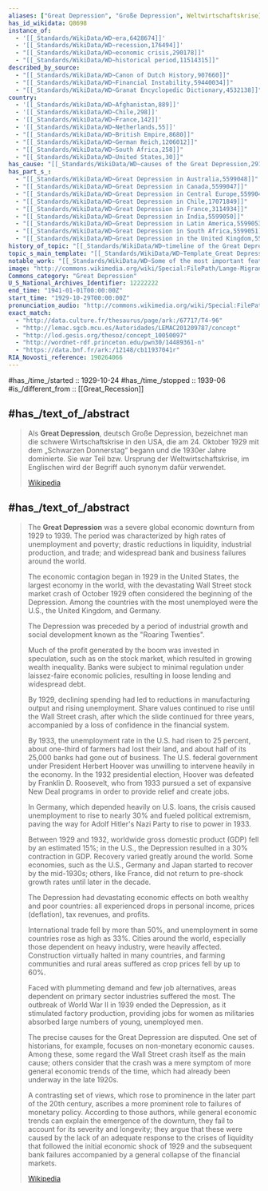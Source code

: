 ```yaml
---
aliases: ["Great Depression", "Große Depression", Weltwirtschaftskrise]
has_id_wikidata: Q8698
instance_of:
  - '[[_Standards/WikiData/WD~era,6428674]]'
  - '[[_Standards/WikiData/WD~recession,176494]]'
  - "[[_Standards/WikiData/WD~economic crisis,290178]]"
  - "[[_Standards/WikiData/WD~historical period,11514315]]"
described_by_source:
  - "[[_Standards/WikiData/WD~Canon of Dutch History,907660]]"
  - "[[_Standards/WikiData/WD~Financial Instability,59440034]]"
  - "[[_Standards/WikiData/WD~Granat Encyclopedic Dictionary,4532138]]"
country:
  - '[[_Standards/WikiData/WD~Afghanistan,889]]'
  - '[[_Standards/WikiData/WD~Chile,298]]'
  - '[[_Standards/WikiData/WD~France,142]]'
  - '[[_Standards/WikiData/WD~Netherlands,55]]'
  - "[[_Standards/WikiData/WD~British Empire,8680]]"
  - "[[_Standards/WikiData/WD~German Reich,1206012]]"
  - "[[_Standards/WikiData/WD~South Africa,258]]"
  - "[[_Standards/WikiData/WD~United States,30]]"
has_cause: "[[_Standards/WikiData/WD~causes of the Great Depression,2910703]]"
has_part_s_:
  - "[[_Standards/WikiData/WD~Great Depression in Australia,5599048]]"
  - "[[_Standards/WikiData/WD~Great Depression in Canada,5599047]]"
  - "[[_Standards/WikiData/WD~Great Depression in Central Europe,5599049]]"
  - "[[_Standards/WikiData/WD~Great Depression in Chile,17071849]]"
  - "[[_Standards/WikiData/WD~Great Depression in France,3114934]]"
  - "[[_Standards/WikiData/WD~Great Depression in India,5599050]]"
  - "[[_Standards/WikiData/WD~Great Depression in Latin America,5599053]]"
  - "[[_Standards/WikiData/WD~Great Depression in South Africa,5599051]]"
  - "[[_Standards/WikiData/WD~Great Depression in the United Kingdom,5599058]]"
history_of_topic: "[[_Standards/WikiData/WD~timeline of the Great Depression,7806351]]"
topic_s_main_template: "[[_Standards/WikiData/WD~Template_Great Depression,22734544]]"
notable_work: "[[_Standards/WikiData/WD~Some of the most important features of the economic and financial situation in 1932,107353518]]"
image: "http://commons.wikimedia.org/wiki/Special:FilePath/Lange-MigrantMother02.jpg"
Commons_category: "Great Depression"
U_S_National_Archives_Identifier: 12222222
end_time: "1941-01-01T00:00:00Z"
start_time: "1929-10-29T00:00:00Z"
pronunciation_audio: "http://commons.wikimedia.org/wiki/Special:FilePath/Great%20Depression-ar.ogg"
exact_match:
  - "http://data.culture.fr/thesaurus/page/ark:/67717/T4-96"
  - "http://lemac.sgcb.mcu.es/Autoridades/LEMAC201209787/concept"
  - "http://lod.gesis.org/thesoz/concept_10050097"
  - "http://wordnet-rdf.princeton.edu/pwn30/14489361-n"
  - "https://data.bnf.fr/ark:/12148/cb11937041r"
RIA_Novosti_reference: 190264066
---
```


#has_/time_/started :: 1929-10-24 
#has_/time_/stopped :: 1939-06 
#is_/different_from :: [[Great_Recession]] 

## #has_/text_of_/abstract 

> Als **Great Depression**, deutsch Große Depression, bezeichnet man die schwere Wirtschaftskrise in den USA, 
> die am 24. Oktober 1929 mit dem „Schwarzen Donnerstag“ begann und die 1930er Jahre dominierte. 
> Sie war Teil bzw. Ursprung der Weltwirtschaftskrise, 
> im Englischen wird der Begriff auch synonym dafür verwendet.
>
> [Wikipedia](https://de.wikipedia.org/wiki/Great%20Depression)


## #has_/text_of_/abstract 

> The **Great Depression** was a severe global economic downturn from 1929 to 1939. 
> The period was characterized by high rates of unemployment and poverty; 
> drastic reductions in liquidity, industrial production, and trade; 
> and widespread bank and business failures around the world. 
> 
> The economic contagion began in 1929 in the United States, the largest economy in the world, 
> with the devastating Wall Street stock market crash of October 1929 
> often considered the beginning of the Depression. 
> Among the countries with the most unemployed were the U.S., the United Kingdom, and Germany.
>
> The Depression was preceded by a period of industrial growth and social development 
> known as the "Roaring Twenties". 
> 
> Much of the profit generated by the boom was invested in speculation, such as on the stock market, 
> which resulted in growing wealth inequality. 
> Banks were subject to minimal regulation under laissez-faire economic policies, 
> resulting in loose lending and widespread debt. 
> 
> By 1929, declining spending had led to reductions in manufacturing output and rising unemployment. 
> Share values continued to rise until the Wall Street crash, after which the slide continued for three years, 
> accompanied by a loss of confidence in the financial system. 
> 
> By 1933, the unemployment rate in the U.S. had risen to 25 percent, 
> about one-third of farmers had lost their land, and about half of its 25,000 banks had gone out of business. 
> The U.S. federal government under President Herbert Hoover 
> was unwilling to intervene heavily in the economy. 
> In the 1932 presidential election, Hoover was defeated by Franklin D. Roosevelt, 
> who from 1933 pursued a set of expansive New Deal programs in order to provide relief and create jobs. 
> 
> In Germany, which depended heavily on U.S. loans, the crisis caused unemployment to rise to nearly 30% 
> and fueled political extremism, paving the way for Adolf Hitler's Nazi Party to rise to power in 1933. 
>
> Between 1929 and 1932, worldwide gross domestic product (GDP) fell by an estimated 15%; 
> in the U.S., the Depression resulted in a 30% contraction in GDP. 
> Recovery varied greatly around the world. 
> Some economies, such as the U.S., Germany and Japan started to recover by the mid-1930s; 
> others, like France, did not return to pre-shock growth rates until later in the decade. 
> 
> The Depression had devastating economic effects on both wealthy and poor countries: 
> all experienced drops in personal income, prices (deflation), tax revenues, and profits. 
> 
> International trade fell by more than 50%, and unemployment in some countries rose as high as 33%. 
> Cities around the world, especially those dependent on heavy industry, were heavily affected. 
> Construction virtually halted in many countries, 
> and farming communities and rural areas suffered as crop prices fell by up to 60%. 
> 
> Faced with plummeting demand and few job alternatives, 
> areas dependent on primary sector industries suffered the most. 
> The outbreak of World War II in 1939 ended the Depression, as it stimulated factory production, 
> providing jobs for women as militaries absorbed large numbers of young, unemployed men.
>
> The precise causes for the Great Depression are disputed. 
> One set of historians, for example, focuses on non-monetary economic causes. 
> Among these, some regard the Wall Street crash itself as the main cause; 
> others consider that the crash was a mere symptom of more general economic trends of the time, 
> which had already been underway in the late 1920s. 
> 
> A contrasting set of views, which rose to prominence in the later part of the 20th century, 
> ascribes a more prominent role to failures of monetary policy. 
> According to those authors, while general economic trends can explain the emergence of the downturn, 
> they fail to account for its severity and longevity; 
> they argue that these were caused by the lack of an adequate response to the crises of liquidity 
> that followed the initial economic shock of 1929 and the subsequent bank failures 
> accompanied by a general collapse of the financial markets.
>
> [Wikipedia](https://en.wikipedia.org/wiki/Great%20Depression)


